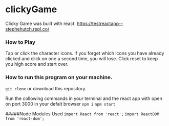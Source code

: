 # clickyGame
Clicky Game was built with react. https://testreactapp--stephehutch.repl.co/ 

### How to Play
Tap or click the character icons. If you forget which icons you have already clicked and click on one a second time, you will lose. Click reset to keep you high score and start over. 

### How to run this program on your machine.
`git clone` or download this repository. 

Run the collowing commands in your terminal and the react app with open on port 3000 in your defalt browser
`npm i`
`npm start`

#####Node Modules Used
`import React from 'react';`
`import ReactDOM from 'react-dom';`



